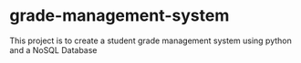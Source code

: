 # grade-management-system
This project is to create a student grade management system using python and a NoSQL Database
